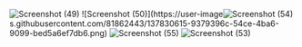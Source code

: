 




![Screenshot (49)](https://user-images.githubusercontent.com/81862443/137830600-36b3119a-f8e8-44df-ba0a-684035cd52a9.png)
![Screenshot (50)](https://user-image![Screenshot (54)](https://user-images.githubusercontent.com/81862443/137830621-51c832dd-8db9-43d1-abef-515439cf02a1.png)
s.githubusercontent.com/81862443/137830615-9379396c-54ce-4ba6-9099-bed5a6ef7db6.png)
![Screenshot (55)](https://user-images.githubusercontent.com/81862443/137830629-6e29e026-a911-4fea-a434-42ebf37a0eee.png)
![Screenshot (53)](https://user-images.githubusercontent.com/81862443/137830638-f006b512-e464-496a-a62d-0001bc67e1e3.png)
